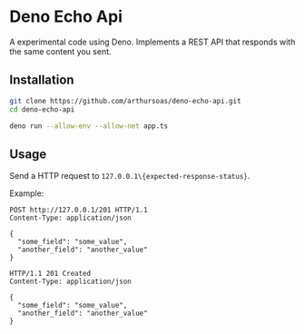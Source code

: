 # Deno Echo Api
A experimental code using Deno. Implements a REST API that responds with the same content you sent.


## Installation
```bash
git clone https://github.com/arthursoas/deno-echo-api.git
cd deno-echo-api

deno run --allow-env --allow-net app.ts
```

## Usage
Send a HTTP request to `127.0.0.1\{expected-response-status}`.

Example:
```http
POST http://127.0.0.1/201 HTTP/1.1
Content-Type: application/json

{
  "some_field": "some_value",
  "another_field": "another_value"
}
```

```http
HTTP/1.1 201 Created
Content-Type: application/json

{
  "some_field": "some_value",
  "another_field": "another_value"
} 
```
